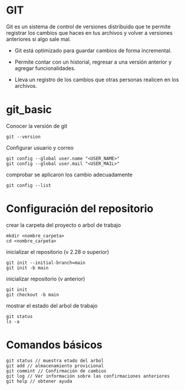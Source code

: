 # GIT
Git es un sistema de control de versiones distribuido que te permite registrar los cambios que haces en tus archivos y volver a versiones anteriores si algo sale mal.

* Git está optimizado para guardar cambios de forma incremental.

* Permite contar con un historial, regresar a una versión anterior y agregar funcionalidades.

* Lleva un registro de los cambios que otras personas realicen en los archivos.

# git_basic

Conocer la versión de git
~~~
git --version
~~~

Configurar usuario y correo

~~~
git config --global user.name "<USER_NAME>"
git config --global user.mail "<USER_MAIL>"
~~~

comprobar se aplicaron los cambio adecuadamente
~~~
git config --list
~~~

# Configuración del repositorio

crear la carpeta del proyecto o arbol de trabajo
~~~
mkdir <nombre_carpeta>
cd <nombre_carpeta>
~~~

inicializar el repositorio (v 2.28 o superior)
~~~
git init --initial-branch=main
git init -b main
~~~

inicializar repositorio (v anterior)
~~~
git init
git checkout -b main
~~~

mostrar el estado del arbol de trabajo
~~~
git status
ls -a
~~~

# Comandos básicos
~~~
git status // muestra etado del arbol
git add // almacenamiento provicional
git commint // Confirmación de cambios
git log // Ver información sobre las confirmaciones anteriores
git help // obtener ayuda
~~~
